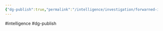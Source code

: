 ```yaml
---
{"dg-publish":true,"permalink":"/intelligence/investigation/forwarned-is-forearmed/"}
---
```



#intelligence #dg-publish